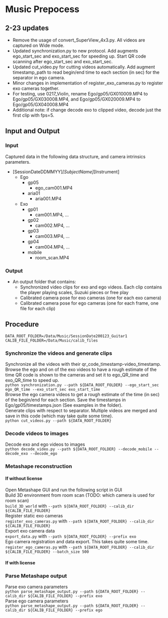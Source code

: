 # Music Prepocess

## 2-23 updates
- Remove the usage of convert_SuperView_4x3.py. All videos are captured on Wide mode.   
- Updated synchronization.py to new protocol. Add augments ego_start_sec and exo_start_sec for speeding up. Start QR code scanning after ego_start_sec and exo_start_sec. 
- Updated cut_video.py for cutting videos automatically. Add augment timestamp_path to read begin/end time to each section (in sec) for the separator in ego camera. 
- Minor changes in implementation of register_exo_cameras.py to register exo cameras together.
- For testing, use 0217_Violin, rename Ego/gp05/GX010009.MP4 to Ego/gp05/GX030008.MP4, and Ego/gp05/GX020009.MP4 to Ego/gp05/GX040008.MP4
- Additional note: if change decode exo to clipped video, decode just the first clip with fps=5. 

## Input and Output
### Input 
Captured data in the following data structure, and camera intrinsics parameters. 
- [SessionDateDDMMYY]_[SubjectName]_[Instrument]
  - Ego
    - gp05
      - ego_cam001.MP4
    - aria01
      - aria001.MP4
  - Exo
    - gp01
      - cam001.MP4, ...
    - gp02
      - cam002.MP4, ...
    - gp03
      - cam003.MP4, ...
    - gp04
      - cam004.MP4, ...
    - mobile
      - room_scan.MP4

### Output
- An output folder that contains: 
  - Synchronized video clips for exo and ego videos. Each clip contains the player playing scales, Suzuki pieces or free play
  - Calibrated camera pose for exo cameras (one for each exo camera)
  - Calibrated camera pose for ego cameras (one for each frame, one file for each clip)

## Procedure
`DATA_ROOT_FOLDER=/Data/Music/SessionDate200123_Guitar1`  
`CALIB_FILE_FOLDER=/Data/Music/calib_files` 

### Synchronize the videos and generate clips
Synchronize all the videos with their qr_code_timestamp-video_timestamp.  
Browse the ego and on of the exo videos to have a rough estimate of the time QR code is shown to the cameras and set it to ego_QR_time and exo_QR_time to speed up.  
`python synchronization.py --path ${DATA_ROOT_FOLDER} --ego_start_sec ego_QR_time --exo_start_sec exo_start_time`  
Browse the ego camera videos to get a rough estimate of the time (in sec) of the begin/end for each section. 
Save the timestamps in Ego/gp05/timestamps.json (See examples in the folder).    
Generate clips with respect to separator. Multiple videos are merged and save in this code (which may take quite some time).   
`python cut_videos.py --path ${DATA_ROOT_FOLDER}`

### Decode videos to images
Decode exo and ego videos to images  
`python decode_video.py --path ${DATA_ROOT_FOLDER} --decode_mobile --decode_exo --decode_ego`

### Metashape reconstruction
#### If without license
Open Metashape GUI and run the following script in GUI  
Build 3D environment from room scan (TODO: which camera is used for room scan)   
`build_3D_world` with `--path ${DATA_ROOT_FOLDER} --calib_dir ${CALIB_FILE_FOLDER}`  
Register static exo cameras  
`register_exo_cameras.py` with `--path ${DATA_ROOT_FOLDER} --calib_dir ${CALIB_FILE_FOLDER}`  
Export exo camera data  
`export_data.py` with `--path ${DATA_ROOT_FOLDER} --prefix exo`  
Ego camera registration and data export. This takes quite some time.  
`register_ego_cameras.py` with `--path ${DATA_ROOT_FOLDER} --calib_dir ${CALIB_FILE_FOLDER} --batch_size 500`
#### If with license


### Parse Metashape output 
Parse exo camera parameters  
`python parse_metashape_output.py --path ${DATA_ROOT_FOLDER} --calib_dir ${CALIB_FILE_FOLDER} --prefix exo`  
Parse ego camera parameters  
`python parse_metashape_output.py --path ${DATA_ROOT_FOLDER} --calib_dir ${CALIB_FILE_FOLDER} --prefix ego`  


